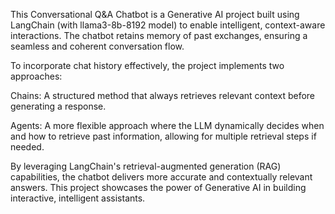 This Conversational Q&A Chatbot is a Generative AI project built using LangChain (with llama3-8b-8192 model) to enable intelligent, context-aware interactions. The chatbot retains memory of past exchanges, ensuring a seamless and coherent conversation flow.

To incorporate chat history effectively, the project implements two approaches:

Chains: A structured method that always retrieves relevant context before generating a response.

Agents: A more flexible approach where the LLM dynamically decides when and how to retrieve past information, allowing for multiple retrieval steps if needed.

By leveraging LangChain's retrieval-augmented generation (RAG) capabilities, the chatbot delivers more accurate and contextually relevant answers. This project showcases the power of Generative AI in building interactive, intelligent assistants.
